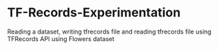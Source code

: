 # TF-Records-Experimentation
Reading a dataset, writing tfrecords file and reading tfrecords file using TFRecords API using Flowers dataset
